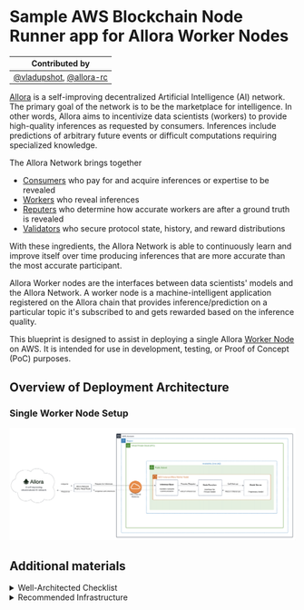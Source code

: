 # Sample AWS Blockchain Node Runner app for Allora Worker Nodes

| Contributed by |
|:--------------------:|
| [@vladupshot](https://github.com/vladupshot), [@allora-rc](https://github.com/allora-rc) |

[Allora](https://www.allora.network/) is a self-improving decentralized Artificial Intelligence (AI) network. The primary goal of the network is to be the marketplace for intelligence. In other words, Allora aims to incentivize data scientists (workers) to provide high-quality inferences as requested by consumers. Inferences include predictions of arbitrary future events or difficult computations requiring specialized knowledge.

The Allora Network brings together

  - [Consumers](https://docs.allora.network/devs) who pay for and acquire inferences or expertise to be revealed
  - [Workers](https://v2.docs.allora.network/datasci) who reveal inferences
  - [Reputers](https://docs.allora.network/nops) who determine how accurate workers are after a ground truth is revealed
  - [Validators](https://docs.allora.network/nops) who secure protocol state, history, and reward distributions

With these ingredients, the Allora Network is able to continuously learn and improve itself over time producing inferences that are more accurate than the most accurate participant.

Allora Worker nodes are the interfaces between data scientists' models and the Allora Network. A worker node is a machine-intelligent application registered on the Allora chain that provides inference/prediction on a particular topic it's subscribed to and gets rewarded based on the inference quality.

This blueprint is designed to assist in deploying a single Allora [Worker Node](https://v2.docs.allora.network/datasci) on AWS. It is intended for use in development, testing, or Proof of Concept (PoC) purposes.

## Overview of Deployment Architecture

### Single Worker Node Setup
![Single Worker Node Deployment](./doc/assets/Architecture-Single-Allora-Worker-Node.png)

## Additional materials

<details>

<summary>Well-Architected Checklist</summary>


This is the Well-Architected checklist for Allora Worker Nodes implementation of the AWS Blockchain Node Runner app. This checklist takes into account questions from the [AWS Well-Architected Framework](https://aws.amazon.com/architecture/well-architected/) which are relevant to this workload. Please feel free to add more checks from the framework if required for your workload.

| Pillar                  | Control                           | Question/Check                                                                   | Remarks          |
|:------------------------|:----------------------------------|:---------------------------------------------------------------------------------|:-----------------|
| Security                | Network protection                | Are there unnecessary open ports in security groups?                             |    |
|                         |                                   | Traffic inspection                                                               | AWS WAF could be implemented for traffic inspection. Additional charges will apply.  |
|                         | Compute protection                | Reduce attack surface                                                            | This solution uses Canonical, Ubuntu, 24.04 LTS. You may choose to run hardening scripts on it.  |
|                         |                                   | Enable people to perform actions at a distance                                   | This solution uses AWS Systems Manager for terminal session, not ssh ports.  |
|                         | Data protection at rest           | Use encrypted Amazon Elastic Block Store (Amazon EBS) volumes                    | This solution uses encrypted Amazon EBS volumes.  |
|                         | Data protection in transit        | Use TLS                                                                          |  |
|                         | Authorization and access control  | Use instance profile with Amazon Elastic Compute Cloud (Amazon EC2) instances    | This solution uses AWS Identity and Access Management (AWS IAM) role instead of IAM user.  |
|                         |                                   | Following principle of least privilege access                                    | In the node, root user is not used (using special user "ubuntu" instead).  |
|                         | Application security              | Security focused development practices                                           | cdk-nag is being used with documented suppressions.  |
| Cost optimization       | Service selection                 | Use cost effective resources                                                     |  |
|                         | Cost awareness                    | Estimate costs                                                                   |  |
| Reliability             | Resiliency implementation         | Withstand component failures                                                     | This solution currently does not have high availability and is deployed to a single availability zone.  |
|                         | Data backup                       | How is data backed up?                                                           | The data is not specially backed up. The node will have to re-sync its state from other nodes in the Allora network to recover.  |
|                         | Resource monitoring               | How are workload resources monitored?                                            |   |
| Performance efficiency  | Compute selection                 | How is compute solution selected?                                                |   |
|                         | Storage selection                 | How is storage solution selected?                                                |   |
|                         | Architecture selection            | How is the best performance architecture selected?                               |   |
| Operational excellence  | Workload health                   | How is health of workload determined?                                            |   |
| Sustainability          | Hardware & services               | Select most efficient hardware for your workload                                 |   |
</details>
<details>

<summary>Recommended Infrastructure</summary>


| Usage pattern                                     | Ideal configuration                                                                                                      | Primary option on AWS                                                  | Config reference                                      |
|---------------------------------------------------|--------------------------------------------------------------------------------------------------------------------------|------------------------------------------------------------------------|-------------------------------------------------------|
| 1/ Fullnode                                       | 8 vCPU, 32 GB RAM, Data volume: EBS gp3 2TB, 7K IOPS, 400 MB/s throughput | `m6a.2xlarge` EBS gp3 volumes about 2000 GB(7000 IOPS, 400 MBps/s throughput) | [.env-sample-full](./sample-configs/.env-sample-full) |
</details>
